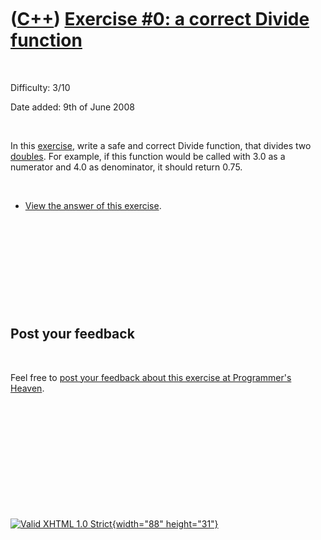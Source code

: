 



 

 

 

 

 

([C++](Cpp.htm)) [Exercise \#0: a correct Divide function](CppExerciseDivide.htm)
=================================================================================

 

Difficulty: 3/10

Date added: 9th of June 2008

 

In this [exercise](CppExercise.htm), write a safe and correct Divide
function, that divides two [doubles](CppDouble.htm). For example, if
this function would be called with 3.0 as a numerator and 4.0 as
denominator, it should return 0.75.

 

-   [View the answer of this exercise](CppExerciseDivideAnswer.htm).

 

 

 

 

 

Post your feedback
------------------

 

Feel free to [post your feedback about this exercise at Programmer's
Heaven](http://www.programmersheaven.com/article/100001-C%2b%2b+exercise%3a+a+correct+Divide+function/info.aspx).

 

 

 

 

 





 

[![Valid XHTML 1.0 Strict](valid-xhtml10.png){width="88"
height="31"}](http://validator.w3.org/check?uri=referer)
